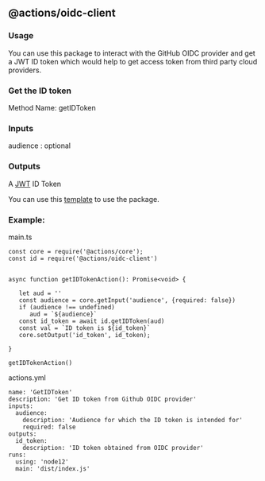 <h2>@actions/oidc-client</h2>

<h3>Usage</h3>

You can use this package to interact with the GitHub OIDC provider and get a JWT ID token which would help to get access token from third party cloud providers.

<h3>Get the ID token</h3>

Method Name: getIDToken

<h3>Inputs</h3>

audience : optional

<h3>Outputs</h3>

A [JWT](https://jwt.io/) ID Token

You can use this [template](https://github.com/actions/typescript-action) to use the package.
<h3>Example:</h3>

main.ts
```
const core = require('@actions/core');
const id = require('@actions/oidc-client')


async function getIDTokenAction(): Promise<void> {
   
   let aud = ''
   const audience = core.getInput('audience', {required: false})
   if (audience !== undefined) 
      aud = `${audience}`
   const id_token = await id.getIDToken(aud)
   const val = `ID token is ${id_token}`
   core.setOutput('id_token', id_token);
      
}

getIDTokenAction()
```

actions.yml
```
name: 'GetIDToken'
description: 'Get ID token from Github OIDC provider'
inputs:
  audience:  
    description: 'Audience for which the ID token is intended for'
    required: false
outputs:
  id_token: 
    description: 'ID token obtained from OIDC provider'
runs:
  using: 'node12'
  main: 'dist/index.js'
```
